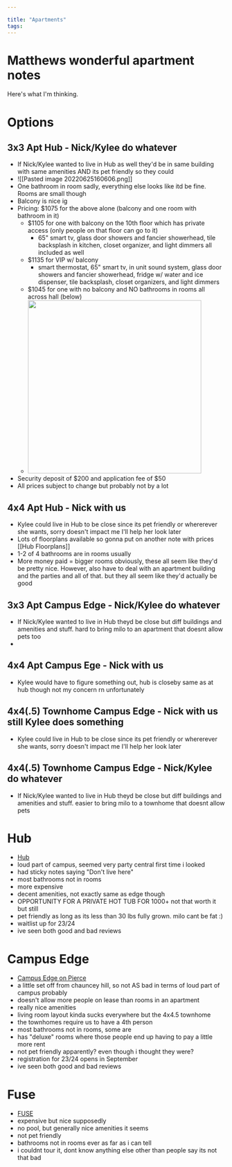 ```yaml
---

title: "Apartments"
tags:
---
```

# Matthews wonderful apartment notes

Here's what I'm thinking.

# Options
## 3x3  Apt Hub - Nick/Kylee do whatever
- If Nick/Kylee wanted to live in Hub as well they'd be in same building with same amenities AND its pet friendly so they could
- ![[Pasted image 20220625160606.png]]
- One bathroom in room sadly, everything else looks like itd be fine. Rooms are small though
- Balcony is nice ig
- Pricing: $1075 for the above alone (balcony and one room with bathroom in it)
	- $1105 for one with balcony on the 10th floor which has private access (only people on that floor can go to it)
		- 65" smart tv, glass door showers and fancier showerhead, tile backsplash in kitchen, closet organizer, and light dimmers all included as well
	- $1135 for VIP w/ balcony
		- smart thermostat, 65" smart tv, in unit sound system, glass door showers and fancier showerhead, fridge w/ water and ice dispenser, tile backsplash, closet organizers, and light dimmers
	- $1045 for one with no balcony and NO bathrooms in rooms all across hall (below)
	- <img src="https://huboncampus.com/west-lafayette-state-street/wp-content/uploads/2020/11/0005_Sapphire3.png" width="400" />
- Security deposit of $200 and application fee of $50
- All prices subject to change but probably not by a lot
## 4x4 Apt Hub - Nick with us
- Kylee could live in Hub to be close since its pet friendly or whererever she wants, sorry doesn't impact me I'll help her look later
- Lots of floorplans available so gonna put on another note with prices [[Hub Floorplans]]
- 1-2 of 4 bathrooms are in rooms usually
- More money paid = bigger rooms obviously, these all seem like they'd be pretty nice. However, also have to deal with an apartment building and the parties and all of that. but they all seem like they'd actually be good
## 3x3 Apt Campus Edge - Nick/Kylee do whatever
- If Nick/Kylee wanted to live in Hub theyd be close but diff buildings and amenities and stuff. hard to bring milo to an apartment that doesnt allow pets too
- 
## 4x4 Apt Campus Ege - Nick with us
- Kylee would have to figure something out, hub is closeby same as at hub though not my concern rn unfortunately
## 4x4(.5) Townhome Campus Edge - Nick with us still Kylee does something 
- Kylee could live in Hub to be close since its pet friendly or whererever she wants, sorry doesn't impact me I'll help her look later
## 4x4(.5) Townhome Campus Edge - Nick/Kylee do whatever
- If Nick/Kylee wanted to live in Hub theyd be close but diff buildings and amenities and stuff. easier to bring milo to a townhome that doesnt allow pets


# Hub
- [Hub](https://huboncampus.com/west-lafayette-state-street/)
- loud part of campus, seemed very party central first time i looked
- had sticky notes saying "Don't live here"
- most bathrooms not in rooms
- more expensive
- decent amenities, not exactly same as edge though
- OPPORTUNITY FOR A PRIVATE HOT TUB FOR 1000+ not that worth it but still
- pet friendly as long as its less than 30 lbs fully grown. milo cant be fat :)
- waitlist up for 23/24
- ive seen both good and bad reviews
# Campus Edge
- [Campus Edge on Pierce](https://www.americancampus.com/student-apartments/in/west-lafayette/campus-edge-on-pierce)
- a little set off from chauncey hill, so not AS bad in terms of loud part of campus probably
- doesn't allow more people on lease than rooms in an apartment
- really nice amenities
- living room layout kinda sucks everywhere but the 4x4.5 townhome
- the townhomes require us to have a 4th person
- most bathrooms not in rooms, some are
- has "deluxe" rooms where those people end up having to pay a little more rent
- not pet friendly apparently? even though i thought they were?
- registration for 23/24 opens in September
- ive seen both good and bad reviews

# Fuse
- [FUSE](https://www.liveatfuse.com/)
- expensive but nice supposedly
- no pool, but generally nice amenities it seems
- not pet friendly
- bathrooms not in rooms ever as far as i can tell
- i couldnt tour it, dont know anything else other than people say its not that bad